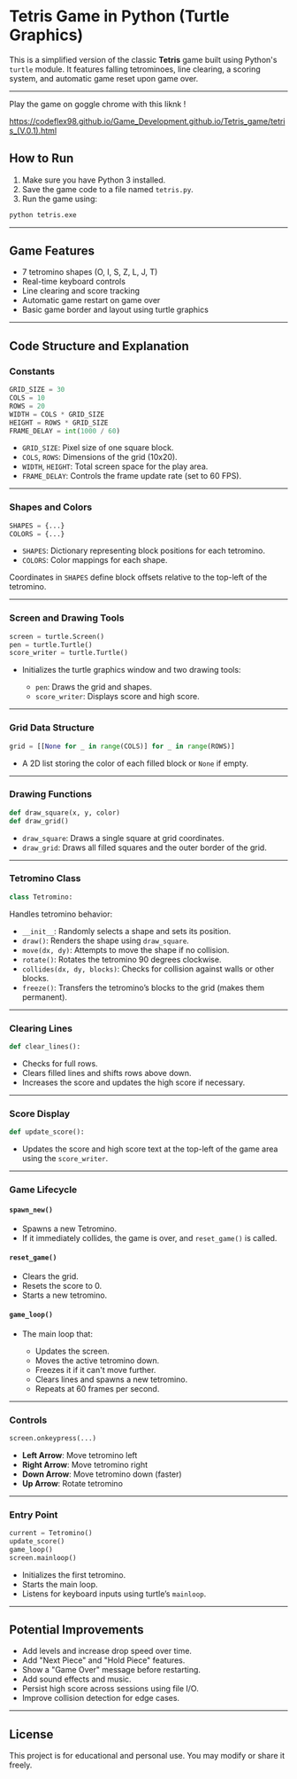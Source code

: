 # Tetris Game in Python (Turtle Graphics)

This is a simplified version of the classic **Tetris** game built using Python's `turtle` module. It features falling tetrominoes, line clearing, a scoring system, and automatic game reset upon game over.

---
Play the game on goggle chrome with this liknk !

https://codeflex98.github.io/Game_Development.github.io/Tetris_game/tetris_(V.0.1).html

## How to Run

1. Make sure you have Python 3 installed.
2. Save the game code to a file named `tetris.py`.
3. Run the game using:

```bash
python tetris.exe
````
---

## Game Features

* 7 tetromino shapes (O, I, S, Z, L, J, T)
* Real-time keyboard controls
* Line clearing and score tracking
* Automatic game restart on game over
* Basic game border and layout using turtle graphics

---

## Code Structure and Explanation

### Constants

```python
GRID_SIZE = 30
COLS = 10
ROWS = 20
WIDTH = COLS * GRID_SIZE
HEIGHT = ROWS * GRID_SIZE
FRAME_DELAY = int(1000 / 60)
```

* `GRID_SIZE`: Pixel size of one square block.
* `COLS`, `ROWS`: Dimensions of the grid (10x20).
* `WIDTH`, `HEIGHT`: Total screen space for the play area.
* `FRAME_DELAY`: Controls the frame update rate (set to 60 FPS).

---

### Shapes and Colors

```python
SHAPES = {...}
COLORS = {...}
```

* `SHAPES`: Dictionary representing block positions for each tetromino.
* `COLORS`: Color mappings for each shape.

Coordinates in `SHAPES` define block offsets relative to the top-left of the tetromino.

---

### Screen and Drawing Tools

```python
screen = turtle.Screen()
pen = turtle.Turtle()
score_writer = turtle.Turtle()
```

* Initializes the turtle graphics window and two drawing tools:

  * `pen`: Draws the grid and shapes.
  * `score_writer`: Displays score and high score.

---

### Grid Data Structure

```python
grid = [[None for _ in range(COLS)] for _ in range(ROWS)]
```

* A 2D list storing the color of each filled block or `None` if empty.

---

### Drawing Functions

```python
def draw_square(x, y, color)
def draw_grid()
```

* `draw_square`: Draws a single square at grid coordinates.
* `draw_grid`: Draws all filled squares and the outer border of the grid.

---

### Tetromino Class

```python
class Tetromino:
```

Handles tetromino behavior:

* `__init__`: Randomly selects a shape and sets its position.
* `draw()`: Renders the shape using `draw_square`.
* `move(dx, dy)`: Attempts to move the shape if no collision.
* `rotate()`: Rotates the tetromino 90 degrees clockwise.
* `collides(dx, dy, blocks)`: Checks for collision against walls or other blocks.
* `freeze()`: Transfers the tetromino’s blocks to the grid (makes them permanent).

---

### Clearing Lines

```python
def clear_lines():
```

* Checks for full rows.
* Clears filled lines and shifts rows above down.
* Increases the score and updates the high score if necessary.

---

### Score Display

```python
def update_score():
```

* Updates the score and high score text at the top-left of the game area using the `score_writer`.

---

### Game Lifecycle

#### `spawn_new()`

* Spawns a new Tetromino.
* If it immediately collides, the game is over, and `reset_game()` is called.

#### `reset_game()`

* Clears the grid.
* Resets the score to 0.
* Starts a new tetromino.

#### `game_loop()`

* The main loop that:

  * Updates the screen.
  * Moves the active tetromino down.
  * Freezes it if it can't move further.
  * Clears lines and spawns a new tetromino.
  * Repeats at 60 frames per second.

---

### Controls

```python
screen.onkeypress(...)
```

* **Left Arrow**: Move tetromino left
* **Right Arrow**: Move tetromino right
* **Down Arrow**: Move tetromino down (faster)
* **Up Arrow**: Rotate tetromino

---

### Entry Point

```python
current = Tetromino()
update_score()
game_loop()
screen.mainloop()
```

* Initializes the first tetromino.
* Starts the main loop.
* Listens for keyboard inputs using turtle’s `mainloop`.

---

## Potential Improvements

* Add levels and increase drop speed over time.
* Add "Next Piece" and "Hold Piece" features.
* Show a "Game Over" message before restarting.
* Add sound effects and music.
* Persist high score across sessions using file I/O.
* Improve collision detection for edge cases.

---

## License

This project is for educational and personal use. You may modify or share it freely.
